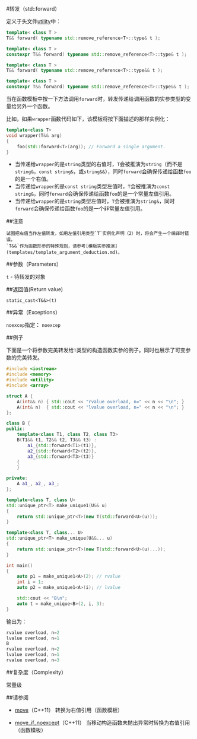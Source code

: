 #转发（std::forward）

定义于头文件[utility](utility.md)中：

```C++
template< class T >
T&& forward( typename std::remove_reference<T>::type& t );              (1)     (C++11 - C++14)

template< class T >
constexpr T&& forward( typename std::remove_reference<T>::type& t );    (1)     (C++14 - )
```

```C++
template< class T >
T&& forward( typename std::remove_reference<T>::type&& t );             (2)     (C++11 - C++14)

template< class T >
constexpr T&& forward( typename std::remove_reference<T>::type&& t );   (2)     (C++14 - )
```

当在函数模板中按一下方法调用`forward`时，转发传递给调用函数的实参类型的变量给另外一个函数。

比如，如果`wrapper`函数代码如下，该模板将按下面描述的那样实例化：

```C++
template<class T>
void wrapper(T&& arg)
{
    foo(std::forward<T>(arg)); // Forward a single argument.
}
```

- 当传递给`wrapper`的是`string`类型的右值时，`T`会被推演为`string`（而不是`string&`，`const string&`，或`string&&`），同时`forward`会确保传递给函数`foo`的是一个右值。
- 当传递给`wrapper`的是`const string`类型左值时，`T`会被推演为`const string&`，同时`forward`会确保传递给函数`foo`的是一个常量左值引用。
- 当传递给`wrapper`的是`string`类型左值时，`T`会被推演为`string&`，同时`forward`会确保传递给函数`foo`的是一个非常量左值引用。

##注意

    试图把右值当作左值转发，如用左值引用类型`T`实例化声明（2）时，将会产生一个编译时错误。
    `T&&`作为函数形参的特殊规则，请参考[模板实参推演](templates/template_argument_deduction.md)。

##参数（Parameters）

`t` -   待转发的对象

##返回值(Return value)

`static_cast<T&&>(t)`

##异常（Exceptions）

`noexcep`指定： `noexcep`

##例子

下面是一个将参数完美转发给`T`类型的构造函数实参的例子。同时也展示了可变参数的完美转发。

```C++
#include <iostream>
#include <memory>
#include <utility>
#include <array>

struct A {
    A(int&& n) { std::cout << "rvalue overload, n=" << n << "\n"; }
    A(int& n)  { std::cout << "lvalue overload, n=" << n << "\n"; }
};

class B {
public:
    template<class T1, class T2, class T3>
    B(T1&& t1, T2&& t2, T3&& t3) :
        a1_{std::forward<T1>(t1)},
        a2_{std::forward<T2>(t2)},
        a3_{std::forward<T3>(t3)}
    {
    }

private:
    A a1_, a2_, a3_;
};

template<class T, class U>
std::unique_ptr<T> make_unique1(U&& u)
{
    return std::unique_ptr<T>(new T(std::forward<U>(u)));
}

template<class T, class... U>
std::unique_ptr<T> make_unique(U&&... u)
{
    return std::unique_ptr<T>(new T(std::forward<U>(u)...));
}

int main()
{
    auto p1 = make_unique1<A>(2); // rvalue
    int i = 1;
    auto p2 = make_unique1<A>(i); // lvalue

    std::cout << "B\n";
    auto t = make_unique<B>(2, i, 3);
}
```

输出为：

```C++
rvalue overload, n=2
lvalue overload, n=1
B
rvalue overload, n=2
lvalue overload, n=1
rvalue overload, n=3
```

##复杂度（Complexity）

常量级

##请参阅

- [move](move.md)（C++11）                            转换为右值引用（函数模板）

- [move_if_noexcept](move_if_noexcept.md)（C++11）    当移动构造函数未抛出异常时转换为右值引用（函数模板）
